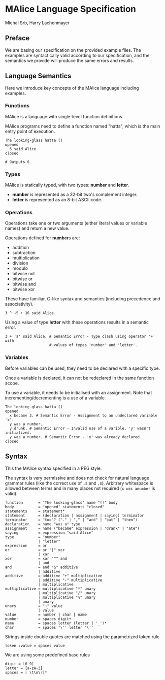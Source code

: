 # MAlice Language Specification
Michal Srb, Harry Lachenmayer


## Preface

We are basing our specification on the provided example files. The examples are syntactically valid according to our specification, and the semantics we provide will produce the same errors and results.


## Language Semantics

Here we introduce key concepts of the MAlice language including examples.

### Functions

MAlice is a language with single-level function definitions.

MAlice programs need to define a function named "hatta", which is the main entry point of execution.

    The looking-glass hatta () 
    opened
      6 said Alice.  
    closed
    
    # Outputs 6
   

### Types

MAlice is statically typed, with two types: **number** and **letter**.

- **number** is represented as a 32-bit two's complement integer.
- **letter** is represented as an 8-bit ASCII code.

### Operations

Operations take one or two arguments (either literal values or variable names) and return a new value.

Operations defined for **number**s are:

  - addition
  - subtraction
  - multiplication
  - division
  - modulo
  - bitwise not
  - bitwise or
  - bitwise and
  - bitwise xor

These have familiar, C-like syntax and semantics (including precedence and associativity).

    3 ^ ~5 + 16 said Alice.

Using a value of type **letter** with these operations results in a semantic error.

    3 + 'a' said Alice. # Semantic Error - Type clash using operator '+' with 
                        # values of types 'number' and 'letter'.

### Variables

Before variables can be used, they need to be declared with a specific type.

Once a variable is declared, it can not be redeclared in the same function scope.

To use a variable, it needs to be initialised with an assignment. Note that incrementing/decrementing is a use of a variable.

    The looking-glass hatta ()
    opened
      x became 3. # Semantic Error - Assignment to an undeclared variable 'x'.
      y was a number.
      y drunk. # Semantic Error - Invalid use of a varible, 'y' wasn't initialized. 
      y was a number. # Semantic Error - 'y' was already declared.
    closed


## Syntax

This the MAlice syntax specified in a PEG style.

The syntax is very permissive and does not check for natural language grammar rules (like the correct use of `.`s and `,`s). Arbitrary whitespace is allowed between terms and in many places not required (`x was anumber` is valid).

    function       = "The looking-glass" name "()" body
    body           = "opened" statements "closed"
    statements     = statement*
    statement      = (declaration | assignment | saying) terminator
    terminator     = "too"? ("." | "," | "and" | "but" | "then")
    declaration    = name "was a" type
    assignment     = name ("became" expression | "drank" | "ate")
    saying         = expression "said Alice"
    type           = "number" 
                   | "letter"
    expression     = or
    or             = or "|" xor
                   | xor
    xor            = xor "^" and 
                   | and
    and            = and "&" additive 
                   | additive
    additive       = additive "+" multiplicative
                   | additive "-" multiplicative
                   | multiplicative
    multiplicative = multiplicative "*" unary
                   | multiplicative "/" unary
                   | multiplicative "%" unary
                   | unary
    unary          = "~" value
                   | value
    value          = number | char | name
    number         = spaces digit+
    name           = spaces letter (letter | '_')*
    char           = spaces '\'' letter '\''

Strings inside double quotes are matched using the parametrized token rule
    
    token :value = spaces value

We are using some predefined base rules

    digit = [0-9]
    letter = [a-zA-Z]
    spaces = [ \t\n\r]*
